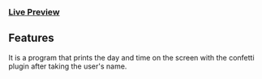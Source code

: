 ### [Live Preview](https://fancy-bavarois-65fde3.netlify.app/)

## Features
It is a program that prints the day and time on the screen with the confetti plugin after taking the user's name.

